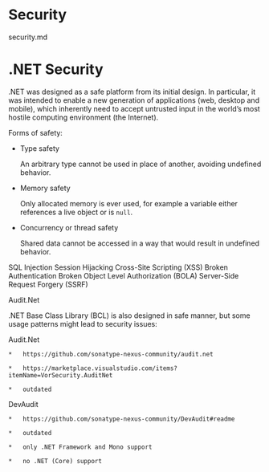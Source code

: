 # Security

security.md

# .NET Security

.NET was designed as a safe platform from its initial design. In particular, it was intended to 
enable a new generation of applications (web, desktop and mobile), which inherently need to accept 
untrusted input in the world’s most hostile computing environment (the Internet).

Forms of safety:

*   Type safety

    An arbitrary type cannot be used in place of another, avoiding undefined behavior.

*   Memory safety 

    Only allocated memory is ever used, for example a variable either references a live object or is 
    `null`.

*   Concurrency or thread safety 
    
    Shared data cannot be accessed in a way that would result in undefined behavior.

SQL Injection
Session Hijacking
Cross-Site Scripting (XSS)
Broken Authentication
Broken Object Level Authorization (BOLA)
Server-Side Request Forgery (SSRF)

Audit.Net

.NET Base Class Library (BCL) is also designed in safe manner, but some usage patterns might lead to 
security issues:


Audit.Net

    *   https://github.com/sonatype-nexus-community/audit.net

    *   https://marketplace.visualstudio.com/items?itemName=VorSecurity.AuditNet

    *   outdated

DevAudit

    *   https://github.com/sonatype-nexus-community/DevAudit#readme

    *   outdated

    *   only .NET Framework and Mono support

    *   no .NET (Core) support
